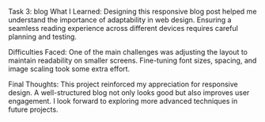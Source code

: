 Task 3: blog
What I Learned:
Designing this responsive blog post helped me understand the importance of adaptability in web design. Ensuring a seamless reading experience across different devices requires careful planning and testing.

Difficulties Faced:
One of the main challenges was adjusting the layout to maintain readability on smaller screens. Fine-tuning font sizes, spacing, and image scaling took some extra effort.

Final Thoughts:
This project reinforced my appreciation for responsive design. A well-structured blog not only looks good but also improves user engagement. I look forward to exploring more advanced techniques in future projects.
